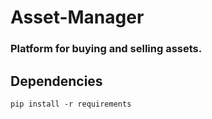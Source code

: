 # Asset-Manager

### Platform for buying and selling assets.

## Dependencies

```
pip install -r requirements
```
